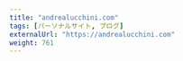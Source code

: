 ```yaml
---
title: "andrealucchini.com"
tags: [パーソナルサイト, ブログ]
externalUrl: "https://andrealucchini.com"
weight: 761
---
```

